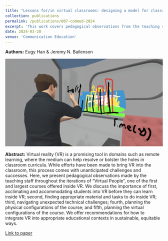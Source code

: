 ```yaml
---
title: "Lessons for/in virtual classrooms: designing a model for classrooms inside virtual reality †"
collection: publications
permalink: /publications/007-commed-2024
excerpt: 'This work covers pedagogical observations from the teaching staff over 2 years of hosting classes in VR. We identify ways in which instructors can integrate VR into the classroom in sustainable, equitable ways.'
date: 2024-03-20
venue: 'Communication Education'
---
```


<b>Authors:</b> Eugy Han & Jeremy N. Bailenson

![image](/images/han2024commed_preview.png)

<b>Abstract:</b> Virtual reality (VR) is a promising tool in domains such as remote learning, where the medium can help resolve or bolster the holes in classroom curricula. While efforts have been made to bring VR into the classroom, this process comes with unanticipated challenges and successes. Here, we present pedagogical observations made by the teaching staff throughout the iterations of “Virtual People”, one of the first and largest courses offered inside VR. We discuss the importance of first, acclimating and accommodating students into VR before they can learn inside VR; second, finding appropriate material and tasks to do inside VR; third, navigating unexpected technical challenges; fourth, planning the physical configurations of the course; and fifth, planning the virtual configurations of the course. We offer recommendations for how to integrate VR into appropriate educational contexts in sustainable, equitable ways.

[Link to paper](/publications/pdfs/han-commed-2024.pdf)